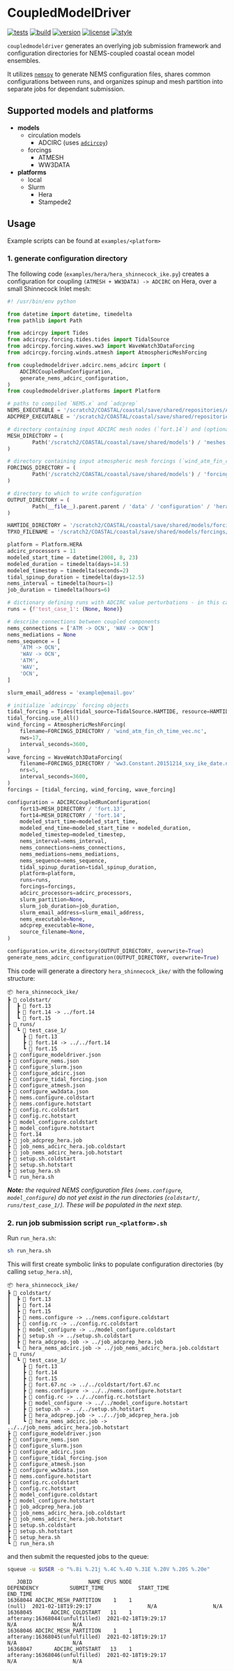# CoupledModelDriver

[![tests](https://github.com/noaa-ocs-modeling/CoupledModelDriver/workflows/tests/badge.svg)](https://github.com/noaa-ocs-modeling/CoupledModelDriver/actions?query=workflow%3Atests)
[![build](https://github.com/noaa-ocs-modeling/CoupledModelDriver/workflows/build/badge.svg)](https://github.com/noaa-ocs-modeling/CoupledModelDriver/actions?query=workflow%3Abuild)
[![version](https://img.shields.io/pypi/v/CoupledModelDriver)](https://pypi.org/project/CoupledModelDriver)
[![license](https://img.shields.io/github/license/noaa-ocs-modeling/CoupledModelDriver)](https://creativecommons.org/share-your-work/public-domain/cc0)
[![style](https://sourceforge.net/p/oitnb/code/ci/default/tree/_doc/_static/oitnb.svg?format=raw)](https://sourceforge.net/p/oitnb/code)

`coupledmodeldriver` generates an overlying job submission framework and configuration directories for NEMS-coupled coastal
ocean model ensembles.

It utilizes [`nemspy`](https://pypi.org/project/nemspy) to generate NEMS configuration files, shares common configurations
between runs, and organizes spinup and mesh partition into separate jobs for dependant submission.

## Supported models and platforms

- **models**
    - circulation models
        - ADCIRC (uses [`adcircpy`](https://pypi.org/project/adcircpy))
    - forcings
        - ATMESH
        - WW3DATA
- **platforms**
    - local
    - Slurm
        - Hera
        - Stampede2

## Usage

Example scripts can be found at `examples/<platform>`

### 1. generate configuration directory

The following code (`examples/hera/hera_shinnecock_ike.py`) creates a configuration for coupling `(ATMESH + WW3DATA) -> ADCIRC`
on Hera, over a small Shinnecock Inlet mesh:

```python
#! /usr/bin/env python

from datetime import datetime, timedelta
from pathlib import Path

from adcircpy import Tides
from adcircpy.forcing.tides.tides import TidalSource
from adcircpy.forcing.waves.ww3 import WaveWatch3DataForcing
from adcircpy.forcing.winds.atmesh import AtmosphericMeshForcing

from coupledmodeldriver.adcirc.nems_adcirc import (
    ADCIRCCoupledRunConfiguration,
    generate_nems_adcirc_configuration,
)
from coupledmodeldriver.platforms import Platform

# paths to compiled `NEMS.x` and `adcprep`
NEMS_EXECUTABLE = '/scratch2/COASTAL/coastal/save/shared/repositories/ADC-WW3-NWM-NEMS/ALLBIN_INSTALL/NEMS-adcirc_atmesh_ww3data.x'
ADCPREP_EXECUTABLE = '/scratch2/COASTAL/coastal/save/shared/repositories/ADC-WW3-NWM-NEMS/ALLBIN_INSTALL/adcprep'

# directory containing input ADCIRC mesh nodes (`fort.14`) and (optionally) mesh values (`fort.13`)
MESH_DIRECTORY = (
        Path('/scratch2/COASTAL/coastal/save/shared/models') / 'meshes' / 'shinnecock' / 'grid_v1'
)

# directory containing input atmospheric mesh forcings (`wind_atm_fin_ch_time_vec.nc`) and WaveWatch III forcings (`ww3.Constant.20151214_sxy_ike_date.nc`)
FORCINGS_DIRECTORY = (
        Path('/scratch2/COASTAL/coastal/save/shared/models') / 'forcings' / 'shinnecock' / 'ike'
)

# directory to which to write configuration
OUTPUT_DIRECTORY = (
        Path(__file__).parent.parent / 'data' / 'configuration' / 'hera_shinnecock_ike'
)

HAMTIDE_DIRECTORY = '/scratch2/COASTAL/coastal/save/shared/models/forcings/tides/hamtide'
TPXO_FILENAME = '/scratch2/COASTAL/coastal/save/shared/models/forcings/tides/h_tpxo9.v1.nc'

platform = Platform.HERA
adcirc_processors = 11
modeled_start_time = datetime(2008, 8, 23)
modeled_duration = timedelta(days=14.5)
modeled_timestep = timedelta(seconds=2)
tidal_spinup_duration = timedelta(days=12.5)
nems_interval = timedelta(hours=1)
job_duration = timedelta(hours=6)

# dictionary defining runs with ADCIRC value perturbations - in this case, a single run with no perturbation
runs = {f'test_case_1': (None, None)}

# describe connections between coupled components
nems_connections = ['ATM -> OCN', 'WAV -> OCN']
nems_mediations = None
nems_sequence = [
    'ATM -> OCN',
    'WAV -> OCN',
    'ATM',
    'WAV',
    'OCN',
]

slurm_email_address = 'example@email.gov'

# initialize `adcircpy` forcing objects
tidal_forcing = Tides(tidal_source=TidalSource.HAMTIDE, resource=HAMTIDE_DIRECTORY)
tidal_forcing.use_all()
wind_forcing = AtmosphericMeshForcing(
    filename=FORCINGS_DIRECTORY / 'wind_atm_fin_ch_time_vec.nc',
    nws=17,
    interval_seconds=3600,
)
wave_forcing = WaveWatch3DataForcing(
    filename=FORCINGS_DIRECTORY / 'ww3.Constant.20151214_sxy_ike_date.nc',
    nrs=5,
    interval_seconds=3600,
)
forcings = [tidal_forcing, wind_forcing, wave_forcing]

configuration = ADCIRCCoupledRunConfiguration(
    fort13=MESH_DIRECTORY / 'fort.13',
    fort14=MESH_DIRECTORY / 'fort.14',
    modeled_start_time=modeled_start_time,
    modeled_end_time=modeled_start_time + modeled_duration,
    modeled_timestep=modeled_timestep,
    nems_interval=nems_interval,
    nems_connections=nems_connections,
    nems_mediations=nems_mediations,
    nems_sequence=nems_sequence,
    tidal_spinup_duration=tidal_spinup_duration,
    platform=platform,
    runs=runs,
    forcings=forcings,
    adcirc_processors=adcirc_processors,
    slurm_partition=None,
    slurm_job_duration=job_duration,
    slurm_email_address=slurm_email_address,
    nems_executable=None,
    adcprep_executable=None,
    source_filename=None,
)

configuration.write_directory(OUTPUT_DIRECTORY, overwrite=True)
generate_nems_adcirc_configuration(OUTPUT_DIRECTORY, overwrite=True)
```

This code will generate a directory `hera_shinnecock_ike/` with the following structure:

```
📦 hera_shinnecock_ike/
┣ 📂 coldstart/
┃  ┣ 📜 fort.13
┃  ┣ 🔗 fort.14 -> ../fort.14
┃  ┗ 📜 fort.15
┣ 📂 runs/
┃  ┗ 📂 test_case_1/
┃    ┣ 📜 fort.13
┃    ┣ 🔗 fort.14 -> ../../fort.14
┃    ┗ 📜 fort.15
┣ 📜 configure_modeldriver.json
┣ 📜 configure_nems.json
┣ 📜 configure_slurm.json
┣ 📜 configure_adcirc.json
┣ 📜 configure_tidal_forcing.json
┣ 📜 configure_atmesh.json
┣ 📜 configure_ww3data.json
┣ 📜 nems.configure.coldstart
┣ 📜 nems.configure.hotstart
┣ 📜 config.rc.coldstart
┣ 📜 config.rc.hotstart
┣ 📜 model_configure.coldstart
┣ 📜 model_configure.hotstart
┣ 📜 fort.14
┣ 📜 job_adcprep_hera.job
┣ 📜 job_nems_adcirc_hera.job.coldstart
┣ 📜 job_nems_adcirc_hera.job.hotstart
┣ 📜 setup.sh.coldstart
┣ 📜 setup.sh.hotstart
┣ 📜 setup_hera.sh
┗ 📜 run_hera.sh
```

_**Note:** the required NEMS configuration files (`nems.configure`, `model_configure`) do not yet exist in the run
directories (`coldstart/`, `runs/test_case_1/`). These will be populated in the next step._

### 2. run job submission script `run_<platform>.sh`

Run `run_hera.sh`:

```bash
sh run_hera.sh
``` 

This will first create symbolic links to populate configuration directories (by calling `setup_hera.sh`),

```
📦 hera_shinnecock_ike/
┣ 📂 coldstart/
┃  ┣ 📜 fort.13
┃  ┣ 📜 fort.14
┃  ┣ 📜 fort.15
┃  ┣ 🔗 nems.configure -> ../nems.configure.coldstart
┃  ┣ 🔗 config.rc -> ../config.rc.coldstart
┃  ┣ 🔗 model_configure -> ../model_configure.coldstart
┃  ┣ 🔗 setup.sh -> ../setup.sh.coldstart
┃  ┣ 🔗 hera_adcprep.job -> ../job_adcprep_hera.job
┃  ┗ 🔗 hera_nems_adcirc.job -> ../job_nems_adcirc_hera.job.coldstart
┣ 📂 runs/
┃  ┗ 📂 test_case_1/
┃    ┣ 📜 fort.13
┃    ┣ 📜 fort.14
┃    ┣ 📜 fort.15
┃    ┣ 🔗 fort.67.nc -> ../../coldstart/fort.67.nc
┃    ┣ 🔗 nems.configure -> ../../nems.configure.hotstart
┃    ┣ 🔗 config.rc -> ../../config.rc.hotstart
┃    ┣ 🔗 model_configure -> ../../model_configure.hotstart
┃    ┣ 🔗 setup.sh -> ../../setup.sh.hotstart
┃    ┣ 🔗 hera_adcprep.job -> ../../job_adcprep_hera.job
┃    ┗ 🔗 hera_nems_adcirc.job -> ../../job_nems_adcirc_hera.job.hotstart
┣ 📜 configure_modeldriver.json
┣ 📜 configure_nems.json
┣ 📜 configure_slurm.json
┣ 📜 configure_adcirc.json
┣ 📜 configure_tidal_forcing.json
┣ 📜 configure_atmesh.json
┣ 📜 configure_ww3data.json
┣ 📜 nems.configure.hotstart
┣ 📜 config.rc.coldstart
┣ 📜 config.rc.hotstart
┣ 📜 model_configure.coldstart
┣ 📜 model_configure.hotstart
┣ 📜 job_adcprep_hera.job
┣ 📜 job_nems_adcirc_hera.job.coldstart
┣ 📜 job_nems_adcirc_hera.job.hotstart
┣ 📜 setup.sh.coldstart
┣ 📜 setup.sh.hotstart
┣ 📜 setup_hera.sh
┗ 📜 run_hera.sh
```

and then submit the requested jobs to the queue:

```bash
squeue -u $USER -o "%.8i %.21j %.4C %.4D %.31E %.20V %.20S %.20e"
```

```
   JOBID                  NAME CPUS NODE                      DEPENDENCY          SUBMIT_TIME           START_TIME             END_TIME
16368044 ADCIRC_MESH_PARTITION    1    1                          (null)  2021-02-18T19:29:17                  N/A                  N/A
16368045      ADCIRC_COLDSTART   11    1  afterany:16368044(unfulfilled)  2021-02-18T19:29:17                  N/A                  N/A
16368046 ADCIRC_MESH_PARTITION    1    1  afterany:16368045(unfulfilled)  2021-02-18T19:29:17                  N/A                  N/A
16368047       ADCIRC_HOTSTART   13    1  afterany:16368046(unfulfilled)  2021-02-18T19:29:17                  N/A                  N/A
```
